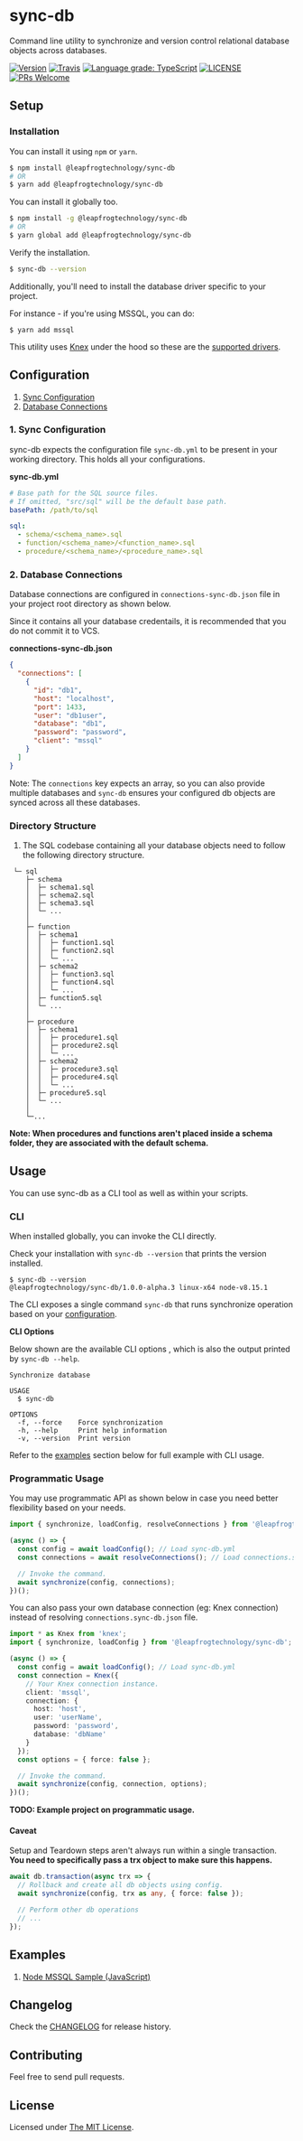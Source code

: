 # sync-db

Command line utility to synchronize and version control relational database objects across databases.

[![Version](https://img.shields.io/npm/v/@leapfrogtechnology/sync-db.svg?style=flat-square)](https://npmjs.org/package/@leapfrogtechnology/sync-db)
[![Travis](https://img.shields.io/travis/com/leapfrogtechnology/sync-db.svg?style=flat-square)](https://travis-ci.com/leapfrogtechnology/sync-db)
[![Language grade: TypeScript](https://img.shields.io/lgtm/grade/javascript/g/laudio/sync-db.svg?logo=lgtm&logoWidth=18)](https://lgtm.com/projects/g/laudio/sync-db/context:javascript)
[![LICENSE](https://img.shields.io/github/license/leapfrogtechnology/sync-db.svg?style=flat-square)](https://github.com/leapfrogtechnology/sync-db/blob/master/LICENSE)
[![PRs Welcome](https://img.shields.io/badge/PRs-welcome-brightgreen.svg?style=flat-square)](https://github.com/leapfrogtechnology/sync-db#contributing)

## Setup

### Installation

You can install it using `npm` or `yarn`.

```bash
$ npm install @leapfrogtechnology/sync-db
# OR
$ yarn add @leapfrogtechnology/sync-db
```

You can install it globally too.

```bash
$ npm install -g @leapfrogtechnology/sync-db
# OR
$ yarn global add @leapfrogtechnology/sync-db
```

Verify the installation.

```bash
$ sync-db --version
```

Additionally, you'll need to install the database driver specific to your project.

For instance - if you're using MSSQL, you can do:

```
$ yarn add mssql
```

This utility uses [Knex](http://knexjs.org/) under the hood so these are the [supported drivers](http://knexjs.org/#Installation-node).

## Configuration
 1. [Sync Configuration](#1-sync-configuration)
 2. [Database Connections](#2-database-connections)


### 1. Sync Configuration
sync-db expects the configuration file `sync-db.yml` to be present in your working directory. This holds all your configurations.

**sync-db.yml**
```yml
# Base path for the SQL source files.
# If omitted, "src/sql" will be the default base path.
basePath: /path/to/sql

sql:
  - schema/<schema_name>.sql
  - function/<schema_name>/<function_name>.sql
  - procedure/<schema_name>/<procedure_name>.sql
```

### 2. Database Connections

Database connections are configured in `connections-sync-db.json` file in your project root directory as shown below.

Since it contains all your database credentails, it is recommended that you do not commit it to VCS. 

**connections-sync-db.json**
```json
{
  "connections": [
    {
      "id": "db1",
      "host": "localhost",
      "port": 1433,
      "user": "db1user",
      "database": "db1",
      "password": "password",
      "client": "mssql"
    }
  ]
}
```

Note: The `connections` key expects an array, so you can also provide multiple databases and `sync-db` ensures your configured db objects are synced across all these databases.

### Directory Structure

1. The SQL codebase containing all your database objects need to follow the following directory structure.

```
 └─ sql
    ├─ schema
    │  ├─ schema1.sql
    │  ├─ schema2.sql
    │  ├─ schema3.sql
    │  └─ ...
    │
    ├─ function
    │  ├─ schema1
    │  │  ├─ function1.sql
    │  │  ├─ function2.sql
    │  │  └─ ...
    │  ├─ schema2
    │  │  ├─ function3.sql
    │  │  ├─ function4.sql
    │  │  └─ ...
    │  ├─ function5.sql
    │  └─ ...
    │
    ├─ procedure
    │  ├─ schema1
    │  │  ├─ procedure1.sql
    │  │  ├─ procedure2.sql
    │  │  └─ ...
    │  ├─ schema2
    │  │  ├─ procedure3.sql
    │  │  ├─ procedure4.sql
    │  │  └─ ...
    │  ├─ procedure5.sql
    │  └─ ...
    │
    └─...

```

**Note: When procedures and functions aren't placed inside a schema folder, they are associated with the default schema.**

## Usage

You can use sync-db as a CLI tool as well as within your scripts.

### CLI

When installed globally, you can invoke the CLI directly. 

Check your installation with `sync-db --version` that prints the version installed.

```
$ sync-db --version
@leapfrogtechnology/sync-db/1.0.0-alpha.3 linux-x64 node-v8.15.1
```

The CLI exposes a single command `sync-db` that runs synchronize operation based on your [configuration](#configuration).

**CLI Options**

Below shown are the available CLI options , which is also the output printed by `sync-db --help`. 

```
Synchronize database

USAGE
  $ sync-db

OPTIONS
  -f, --force    Force synchronization
  -h, --help     Print help information
  -v, --version  Print version
```

Refer to the [examples](#examples) section below for full example with CLI usage. 

### Programmatic Usage

You may use programmatic API as shown below in case you need better flexibility based on your needs.

```ts
import { synchronize, loadConfig, resolveConnections } from '@leapfrogtechnology/sync-db';

(async () => {
  const config = await loadConfig(); // Load sync-db.yml
  const connections = await resolveConnections(); // Load connections.sync-db.json

  // Invoke the command.
  await synchronize(config, connections);
})();
```

You can also pass your own database connection (eg: Knex connection) instead of resolving `connections.sync-db.json` file.

```ts
import * as Knex from 'knex';
import { synchronize, loadConfig } from '@leapfrogtechnology/sync-db';

(async () => {
  const config = await loadConfig(); // Load sync-db.yml
  const connection = Knex({
    // Your Knex connection instance.
    client: 'mssql',
    connection: {
      host: 'host',
      user: 'userName',
      password: 'password',
      database: 'dbName'
    }
  });
  const options = { force: false };

  // Invoke the command.
  await synchronize(config, connection, options);
})();
```

**TODO: Example project on programmatic usage.**

#### Caveat

Setup and Teardown steps aren't always run within a single transaction. **You need to specifically pass a trx object to make sure this happens.**

```ts
await db.transaction(async trx => {
  // Rollback and create all db objects using config.
  await synchronize(config, trx as any, { force: false });

  // Perform other db operations
  // ...
});
```

## Examples

1. [Node MSSQL Sample (JavaScript)](examples/node-app-mssql)

## Changelog

Check the [CHANGELOG](CHANGELOG.md) for release history.

## Contributing

Feel free to send pull requests.

## License

Licensed under [The MIT License](LICENSE).
